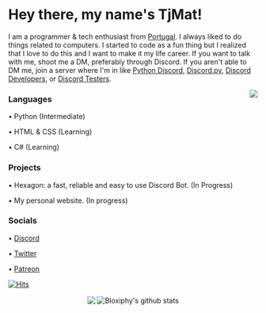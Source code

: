 # Hey there, my name's TjMat!
I am a programmer & tech enthusiast from [Portugal](https://en.wikipedia.org/wiki/portugal). I always liked to do things related to computers. I started to code as a fun thing but I realized that I love to do this and I want to make it my life career. If you want to talk with me, shoot me a DM, preferably through Discord. If you aren't able to DM me, join a server where I'm in like [Python Discord](https://discord.gg/python), [Discord.py](https://discord.gg/dpy), [Discord Developers](https://discord.gg/discord-developers), or [Discord Testers](https://discord.gg/discord-testers).

<a href="https://discord.com/users/515535067729362944">
  <img src="https://lanyard-profile-readme.vercel.app/api/515535067729362944" align="right" />
</a>

### Languages
• Python (Intermediate)

• HTML & CSS (Learning)

• C# (Learning)

### Projects
• Hexagon: a fast, reliable and easy to use Discord Bot. (In Progress)

• My personal website. (In progress)

### Socials
• [Discord](https://discordapp.com/users/515535067729362944)

• [Twitter](https://twitter.com/TjMatBTW)

• [Patreon](https://patreon.com/TjMat)

[![Hits](https://hits.seeyoufarm.com/api/count/incr/badge.svg?url=https%3A%2F%2Fgithub.com%2FTjMatBTW%2Ftjmat&count_bg=%230018EF&title_bg=%23555555&icon=&icon_color=%23E7E7E7&title=Visits&edge_flat=false)](https://hits.seeyoufarm.com)

<p align="center">
  <img align="center" src="https://github-readme-stats.vercel.app/api/top-langs/?username=TjMatBTW&show_icons=true&layout=compact&hide_border=true&theme=dark" />
  <img align="center" src="https://github-readme-stats.vercel.app/api?username=TjMatBTW&show_icons=true&theme=dark&line_height=21" alt="Bloxiphy's github stats"/> </p>
